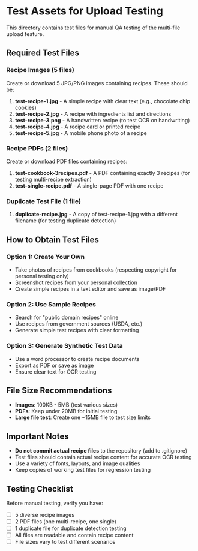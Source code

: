 # Test Assets for Upload Testing

This directory contains test files for manual QA testing of the multi-file upload feature.

## Required Test Files

### Recipe Images (5 files)
Create or download 5 JPG/PNG images containing recipes. These should be:

1. **test-recipe-1.jpg** - A simple recipe with clear text (e.g., chocolate chip cookies)
2. **test-recipe-2.jpg** - A recipe with ingredients list and directions
3. **test-recipe-3.png** - A handwritten recipe (to test OCR on handwriting)
4. **test-recipe-4.jpg** - A recipe card or printed recipe
5. **test-recipe-5.jpg** - A mobile phone photo of a recipe

### Recipe PDFs (2 files)
Create or download PDF files containing recipes:

1. **test-cookbook-3recipes.pdf** - A PDF containing exactly 3 recipes (for testing multi-recipe extraction)
2. **test-single-recipe.pdf** - A single-page PDF with one recipe

### Duplicate Test File (1 file)
1. **duplicate-recipe.jpg** - A copy of test-recipe-1.jpg with a different filename (for testing duplicate detection)

## How to Obtain Test Files

### Option 1: Create Your Own
- Take photos of recipes from cookbooks (respecting copyright for personal testing only)
- Screenshot recipes from your personal collection
- Create simple recipes in a text editor and save as image/PDF

### Option 2: Use Sample Recipes
- Search for "public domain recipes" online
- Use recipes from government sources (USDA, etc.)
- Generate simple test recipes with clear formatting

### Option 3: Generate Synthetic Test Data
- Use a word processor to create recipe documents
- Export as PDF or save as image
- Ensure clear text for OCR testing

## File Size Recommendations

- **Images**: 100KB - 5MB (test various sizes)
- **PDFs**: Keep under 20MB for initial testing
- **Large file test**: Create one ~15MB file to test size limits

## Important Notes

- **Do not commit actual recipe files** to the repository (add to .gitignore)
- Test files should contain actual recipe content for accurate OCR testing
- Use a variety of fonts, layouts, and image qualities
- Keep copies of working test files for regression testing

## Testing Checklist

Before manual testing, verify you have:
- [ ] 5 diverse recipe images
- [ ] 2 PDF files (one multi-recipe, one single)
- [ ] 1 duplicate file for duplicate detection testing
- [ ] All files are readable and contain recipe content
- [ ] File sizes vary to test different scenarios
